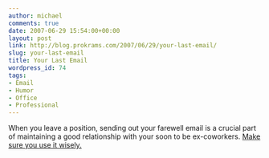 ```yaml
---
author: michael
comments: true
date: 2007-06-29 15:54:00+00:00
layout: post
link: http://blog.prokrams.com/2007/06/29/your-last-email/
slug: your-last-email
title: Your Last Email
wordpress_id: 74
tags:
- Email
- Humor
- Office
- Professional
---
```


When you leave a position, sending out your farewell email is a crucial part of maintaining a good relationship with your soon to be ex-coworkers.  [Make sure you use it wisely.](http://www.paxgaming.com/forums/showthread.php?t=8553)
